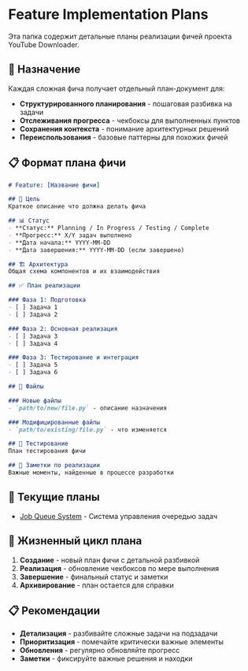 # Feature Implementation Plans

Эта папка содержит детальные планы реализации фичей проекта YouTube Downloader.

## 🎯 **Назначение**

Каждая сложная фича получает отдельный план-документ для:
- **Структурированного планирования** - пошаговая разбивка на задачи
- **Отслеживания прогресса** - чекбоксы для выполненных пунктов
- **Сохранения контекста** - понимание архитектурных решений
- **Переиспользования** - базовые паттерны для похожих фичей

## 📋 **Формат плана фичи**

```markdown
# Feature: [Название фичи]

## 🎯 Цель
Краткое описание что должна делать фича

## 📊 Статус
- **Статус:** Planning / In Progress / Testing / Complete
- **Прогресс:** X/Y задач выполнено
- **Дата начала:** YYYY-MM-DD
- **Дата завершения:** YYYY-MM-DD (если завершено)

## 🏗️ Архитектура
Общая схема компонентов и их взаимодействия

## ✅ План реализации

### Фаза 1: Подготовка
- [ ] Задача 1
- [ ] Задача 2

### Фаза 2: Основная реализация  
- [ ] Задача 3
- [ ] Задача 4

### Фаза 3: Тестирование и интеграция
- [ ] Задача 5
- [ ] Задача 6

## 📁 Файлы

### Новые файлы
- `path/to/new/file.py` - описание назначения

### Модифицированные файлы
- `path/to/existing/file.py` - что изменяется

## 🧪 Тестирование
План тестирования фичи

## 📝 Заметки по реализации
Важные моменты, найденные в процессе разработки
```

## 📂 **Текущие планы**

- [Job Queue System](JOB_QUEUE_SYSTEM.md) - Система управления очередью задач

## 🔄 **Жизненный цикл плана**

1. **Создание** - новый план фичи с детальной разбивкой
2. **Реализация** - обновление чекбоксов по мере выполнения
3. **Завершение** - финальный статус и заметки
4. **Архивирование** - план остается для справки

## 📋 **Рекомендации**

- **Детализация** - разбивайте сложные задачи на подзадачи
- **Приоритизация** - помечайте критически важные элементы
- **Обновления** - регулярно обновляйте прогресс
- **Заметки** - фиксируйте важные решения и находки 